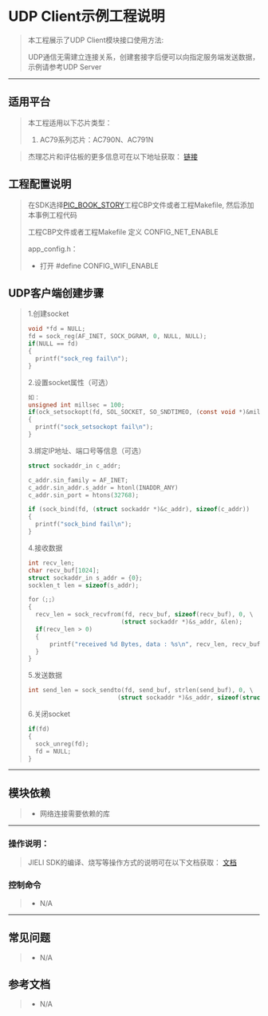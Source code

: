 ﻿# UDP Client示例工程说明

> 本工程展示了UDP Client模块接口使用方法:
>
> UDP通信无需建立连接关系，创建套接字后便可以向指定服务端发送数据，示例请参考UDP Server

---

## 适用平台

> 本工程适用以下芯片类型：
>
> 1. AC79系列芯片：AC790N、AC791N

> 杰理芯片和评估板的更多信息可在以下地址获取：
> [链接](https://shop321455197.taobao.com/?spm=a230r.7195193.1997079397.2.2a6d391d3n5udo)

## 工程配置说明

> 在SDK选择[PIC_BOOK_STORY](../../../../../../apps/wifi_story_machine/board)工程CBP文件或者工程Makefile, 然后添加本事例工程代码
>
> 工程CBP文件或者工程Makefile 定义 CONFIG_NET_ENABLE
>
> app_config.h：
>
> * 打开 #define CONFIG_WIFI_ENABLE

## UDP客户端创建步骤

> 1.创建socket
>
> ```c
> void *fd = NULL;
> fd = sock_reg(AF_INET, SOCK_DGRAM, 0, NULL, NULL);
> if(NULL == fd)
> {
> 	printf("sock_reg fail\n");
> }
> ```
>
> 2.设置socket属性（可选）
>
> ```c
> 如：
> unsigned int millsec = 100;
> if(ock_setsockopt(fd, SOL_SOCKET, SO_SNDTIMEO, (const void *)&millsec, \		                           sizeof(millsec)) < 0)
> {
> 	printf("sock_setsockopt fail\n");
> }
> ```
> 
>3.绑定IP地址、端口号等信息（可选）
> 
>```c
> struct sockaddr_in c_addr;
> 
> c_addr.sin_family = AF_INET;
> c_addr.sin_addr.s_addr = htonl(INADDR_ANY)
> c_addr.sin_port = htons(32768);
> 
> if (sock_bind(fd, (struct sockaddr *)&c_addr), sizeof(c_addr))
> {
> 	printf("sock_bind fail\n");
> }
> ```
> 
>4.接收数据
> 
>```c
> int recv_len;
> char recv_buf[1024];
> struct sockaddr_in s_addr = {0};
> socklen_t len = sizeof(s_addr);
> 
> for（;;）
> {
> 	recv_len = sock_recvfrom(fd, recv_buf, sizeof(recv_buf), 0, \
> 	  						(struct sockaddr *)&s_addr, &len);
> 	if(recv_len > 0)
> 	{
> 		printf("received %d Bytes, data : %s\n", recv_len, recv_buf);
> 	}
> }
> ```
> 
>5.发送数据
> 
>```c
> int send_len = sock_sendto(fd, send_buf, strlen(send_buf), 0, \
> 						   (struct sockaddr *)&s_addr, sizeof(struct sockaddr_in));
> ```
> 
>6.关闭socket
> 
>```c
> if(fd)
> {
> 	sock_unreg(fd);
> 	fd = NULL;
> }
> ```
> 

---



## 模块依赖

> * 网络连接需要依赖的库

---



### 操作说明：

> JIELI SDK的编译、烧写等操作方式的说明可在以下文档获取：
> [文档](/doc/stuff/usb%20updater.pdf)

### 控制命令

> * N/A

---

## 常见问题

> * N/A

## 参考文档

> * N/A